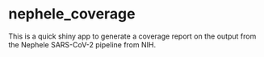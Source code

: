 # nephele_coverage
This is a quick shiny app to generate a coverage report on the output from the Nephele SARS-CoV-2 pipeline from NIH.
